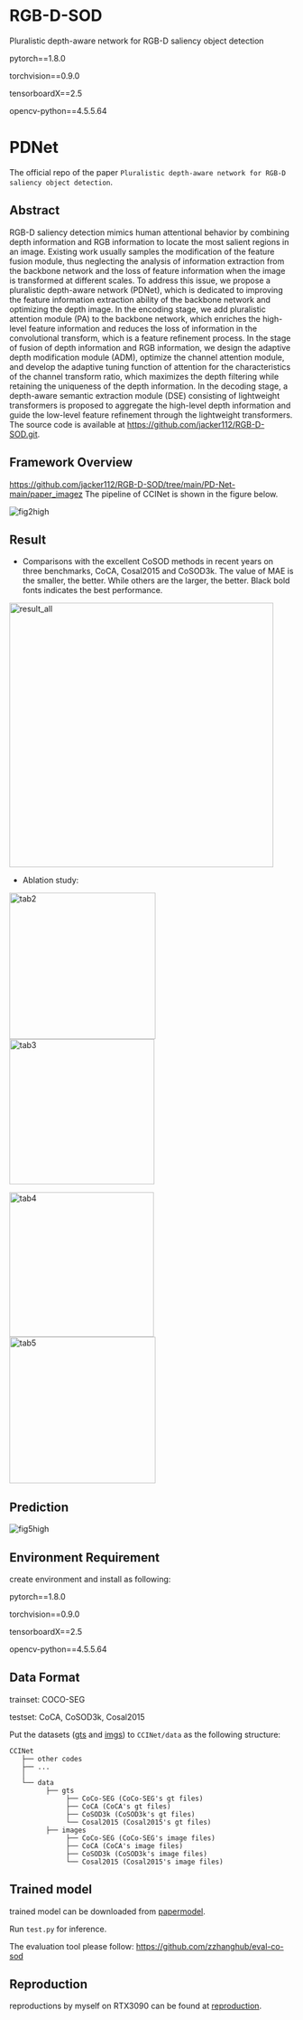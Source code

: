 # RGB-D-SOD
Pluralistic depth-aware network for RGB-D saliency object detection

pytorch==1.8.0

torchvision==0.9.0

tensorboardX==2.5

opencv-python==4.5.5.64

# PDNet

The official repo of the paper `Pluralistic depth-aware network for RGB-D saliency object detection`.

## Abstract

RGB-D saliency detection mimics human attentional behavior by combining depth information and RGB information to locate the most salient regions in an image. Existing work usually samples the modification of the feature fusion module, thus neglecting the analysis of information extraction from the backbone network and the loss of feature information when the image is transformed at different scales. To address this issue, we propose a pluralistic depth-aware network (PDNet), which is dedicated to improving the feature information extraction ability of the backbone network and optimizing the depth image. In the encoding stage, we add pluralistic attention module (PA) to the backbone network, which enriches the high-level feature information and reduces the loss of information in the convolutional transform, which is a feature refinement process. In the stage of fusion of depth information and RGB information, we design the adaptive depth modification module (ADM), optimize the channel attention module, and develop the adaptive tuning function of attention for the characteristics of the channel transform ratio, which maximizes the depth filtering while retaining the uniqueness of the depth information. In the decoding stage, a depth-aware semantic extraction module (DSE) consisting of lightweight transformers is proposed to aggregate the high-level depth information and guide the low-level feature refinement through the lightweight transformers. The source code is available at https://github.com/jacker112/RGB-D-SOD.git.

## Framework Overview
https://github.com/jacker112/RGB-D-SOD/tree/main/PD-Net-main/paper_imagez
The pipeline of CCINet is shown in the figure below. 

![fig2high](https://github.com/jacker112/RGB-D-SOD/tree/main/PD-Net-main/paper_image/fig01)


## Result

- Comparisons with the excellent CoSOD methods in recent years on three benchmarks, CoCA, Cosal2015 and CoSOD3k. The value of MAE is the smaller, the better. While others are the larger, the better. Black bold fonts indicates the best performance.

<img width="468" alt="result_all" src="https://github.com/JoeLAL24/CCINet/assets/100739402/a4688225-8bd5-483a-976c-b30706a07e63">

- Ablation study:

<img width="259" alt="tab2" src="https://github.com/JoeLAL24/CCINet/assets/100739402/3ae56ddb-da40-423c-8afb-9d353346ba80"> <img width="257" alt="tab3" src="https://github.com/JoeLAL24/CCINet/assets/100739402/14c8a49c-e8fe-4546-a605-53beaccf1e7a">

<img width="256" alt="tab4" src="https://github.com/JoeLAL24/CCINet/assets/100739402/3c0bcb22-c82e-4b53-9f38-f70663efc576"> <img width="259" alt="tab5" src="https://github.com/JoeLAL24/CCINet/assets/100739402/3087f007-5eef-4835-a6ab-f9cbbe2b4cff">

## Prediction

![fig5high](https://github.com/JoeLAL24/CCINet/assets/100739402/706d4e35-fcd9-4bb2-8fbf-9781fade913c)

## Environment Requirement

create environment and install as following: 


pytorch==1.8.0

torchvision==0.9.0

tensorboardX==2.5

opencv-python==4.5.5.64

## Data Format

trainset: COCO-SEG

testset: CoCA, CoSOD3k, Cosal2015

Put the datasets ([gts](https://pan.baidu.com/s/1A0cklgxqK2yPtYI7GNY62Q?pwd=7xo7) and [imgs](https://pan.baidu.com/s/1Bf3HfdDWMiV4MIaHu2MJQQ?pwd=scub)) to `CCINet/data` as the following structure:

```
CCINet
   ├── other codes
   ├── ...
   │ 
   └── data
         ├── gts
              ├── CoCo-SEG (CoCo-SEG's gt files)
         	  ├── CoCA (CoCA's gt files)
              ├── CoSOD3k (CoSOD3k's gt files)
              └── Cosal2015 (Cosal2015's gt files)
         ├── images
              ├── CoCo-SEG (CoCo-SEG's image files)
         	  ├── CoCA (CoCA's image files)
              ├── CoSOD3k (CoSOD3k's image files)
              └── Cosal2015 (Cosal2015's image files)
```

## Trained model

trained model can be downloaded from [papermodel](https://pan.baidu.com/s/1R-isw86_4UrCGNo2T2ubSg?pwd=koy2).

Run `test.py` for inference.

The evaluation tool please follow: https://github.com/zzhanghub/eval-co-sod

## Reproduction

reproductions by myself on RTX3090 can be found at [reproduction](https://pan.baidu.com/s/1R-isw86_4UrCGNo2T2ubSg?pwd=koy2).
